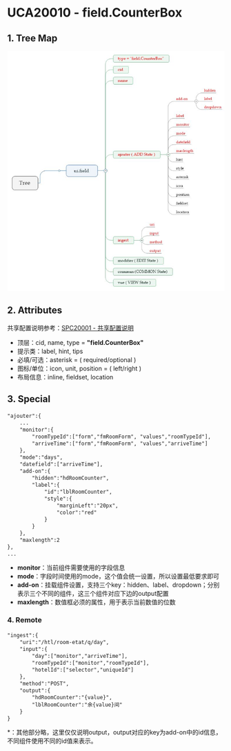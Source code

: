 # UCA20010 - field.CounterBox

## 1. Tree Map

![](/_images/specs/field/field-010-01.JPG)

## 2. Attributes

共享配置说明参考：[SPC20001 - 共享配置说明](/environment/specifications/212fields/spc20001-shared-configuration.md)

* 顶层：cid, name, type = **"field.CounterBox"**
* 提示类：label, hint, tips
* 必填/可选：asterisk = \( required/optional \)
* 图标/单位：icon, unit, position = \( left/right \)
* 布局信息：inline, fieldset, location

## 3. Special

```
"ajouter":{
    ...
    "monitor":{
        "roomTypeId":["form","fmRoomForm", "values","roomTypeId"],
        "arriveTime":["form","fmRoomForm", "values","arriveTime"]
    },
    "mode":"days",
    "datefield":["arriveTime"],
    "add-on":{
        "hidden":"hdRoomCounter",
        "label":{
            "id":"lblRoomCounter",
            "style":{
                "marginLeft":"20px",
                "color":"red"
            }
        }
    },
    "maxlength":2
},
...
```

* **monitor**：当前组件需要使用的字段信息
* **mode**：字段时间使用的mode，这个值会统一设置，所以设置最低要求即可
* **add-on**：挂载组件设置，支持三个key：hidden、label、dropdown；分别表示三个不同的组件，这三个组件对应下边的output配置
* **maxlength**：数值框必须的属性，用于表示当前数值的位数

### 4. Remote

```
"ingest":{
    "uri":"/htl/room-etat/q/day",
    "input":{
        "day":["monitor","arriveTime"],
        "roomTypeId":["monitor","roomTypeId"],
        "hotelId":["selector","uniqueId"]
    },
    "method":"POST",
    "output":{
        "hdRoomCounter":"{value}",
        "lblRoomCounter":"余{value}间"
    }
}
```

\*：其他部分略，这里仅仅说明output，output对应的key为add-on中的id信息，不同组件使用不同的id值来表示。

